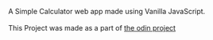 A Simple Calculator web app made using Vanilla JavaScript.<br><br>
This Project was made as a part of [the odin project](https://theodinproject.com)
